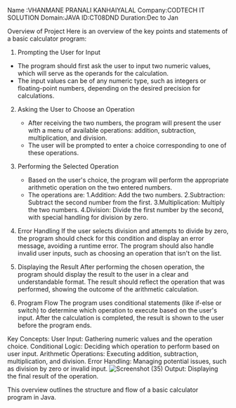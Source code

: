 Name :VHANMANE PRANALI KANHAIYALAL
Company:CODTECH IT SOLUTION
Domain:JAVA
ID:CT08DND
Duration:Dec to Jan

Overview of Project
Here is an overview of the key points and statements of a basic calculator program:

 1. Prompting the User for Input
   - The program should first ask the user to input two numeric values, which will serve as the operands for the calculation.
   - The input values can be of any numeric type, such as integers or floating-point numbers, depending on the desired precision for calculations.

2. Asking the User to Choose an Operation
   - After receiving the two numbers, the program will present the user with a menu of available operations: addition, subtraction, multiplication, and division.
   - The user will be prompted to enter a choice corresponding to one of these operations.

3. Performing the Selected Operation
   - Based on the user's choice, the program will perform the appropriate arithmetic operation on the two entered numbers.
   - The operations are: 
     1.Addition: Add the two numbers.
     2.Subtraction: Subtract the second number from the first.
     3.Multiplication: Multiply the two numbers.
     4.Division: Divide the first number by the second, with special handling for division by zero.

 4. Error Handling
     If the user selects division and attempts to divide by zero, the program should check for this condition and display an error message, avoiding a runtime error.
     The program should also handle invalid user inputs, such as choosing an operation that isn't on the list.

 5. Displaying the Result
     After performing the chosen operation, the program should display the result to the user in a clear and understandable format.
     The result should reflect the operation that was performed, showing the outcome of the arithmetic calculation.

 6. Program Flow
   The program uses conditional statements (like if-else or switch) to determine which operation to execute based on the user's input.
   After the calculation is completed, the result is shown to the user before the program ends.

Key Concepts:
  User Input: Gathering numeric values and the operation choice.
  Conditional Logic: Deciding which operation to perform based on user input.
  Arithmetic Operations: Executing addition, subtraction, multiplication, and division.
  Error Handling: Managing potential issues, such as division by zero or invalid input.
  ![Screenshot (35)](https://github.com/user-attachments/assets/cd0ddd5e-8398-4157-8583-c668f7b9234b)
Output: Displaying the final result of the operation.

This overview outlines the structure and flow of a basic calculator program in Java.

